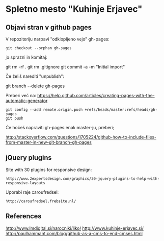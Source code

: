 # Spletno mesto "Kuhinje Erjavec"

## Objavi stran v github pages

V repozitoriju narpavi "odklopljeno vejo" gh-pages:

    git checkout --orphan gh-pages

jo sprazni in komitaj:

   git rm -rf .
   git rm .gitignore
   git commit -a -m "Initial import"

Če želiš narediti "unpublish":

  git branch --delete gh-pages

Preberi več na: https://help.github.com/articles/creating-pages-with-the-automatic-generator

    git config --add remote.origin.push +refs/heads/master:refs/heads/gh-pages
    git push

Če hočeš napraviti gh-pages enak master-ju, preberi;

http://stackoverflow.com/questions/1705224/github-how-to-include-files-from-master-in-new-git-branch-gh-pages


## jQuery plugins

Site with 30 plugins for responsive design:

    http://www.2expertsdesign.com/graphics/30-jquery-plugins-to-help-with-responsive-layouts

Uporabi raje caroufredsel:

    http://caroufredsel.frebsite.nl/

## References

  http://www.lmdigital.si/narocniki/liko/
  http://www.kuhinje-erjavec.si/
  http://paulhammant.com/blog/github-as-a-cms-to-end-cmses.html
